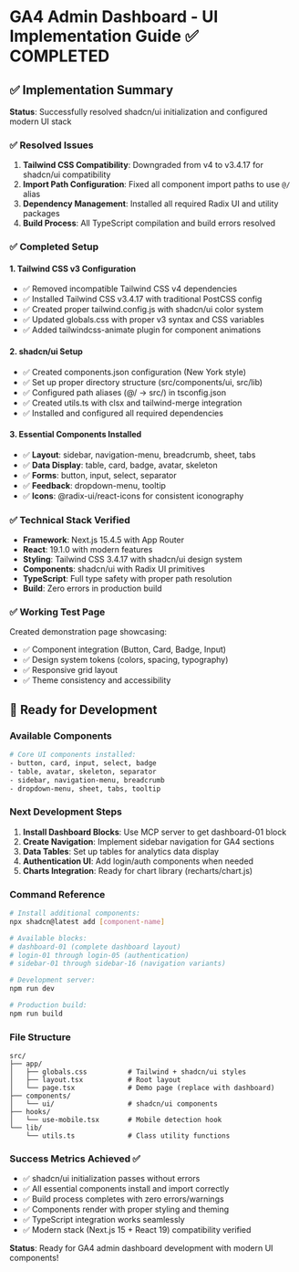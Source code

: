 # GA4 Admin Dashboard - UI Implementation Guide ✅ COMPLETED

## ✅ Implementation Summary

**Status**: Successfully resolved shadcn/ui initialization and configured modern UI stack

### ✅ Resolved Issues
1. **Tailwind CSS Compatibility**: Downgraded from v4 to v3.4.17 for shadcn/ui compatibility
2. **Import Path Configuration**: Fixed all component import paths to use `@/` alias
3. **Dependency Management**: Installed all required Radix UI and utility packages
4. **Build Process**: All TypeScript compilation and build errors resolved

### ✅ Completed Setup

#### 1. Tailwind CSS v3 Configuration
- ✅ Removed incompatible Tailwind CSS v4 dependencies
- ✅ Installed Tailwind CSS v3.4.17 with traditional PostCSS config
- ✅ Created proper tailwind.config.js with shadcn/ui color system
- ✅ Updated globals.css with proper v3 syntax and CSS variables
- ✅ Added tailwindcss-animate plugin for component animations

#### 2. shadcn/ui Setup
- ✅ Created components.json configuration (New York style)
- ✅ Set up proper directory structure (src/components/ui, src/lib)
- ✅ Configured path aliases (@/ → src/) in tsconfig.json
- ✅ Created utils.ts with clsx and tailwind-merge integration
- ✅ Installed and configured all required dependencies

#### 3. Essential Components Installed
- ✅ **Layout**: sidebar, navigation-menu, breadcrumb, sheet, tabs
- ✅ **Data Display**: table, card, badge, avatar, skeleton
- ✅ **Forms**: button, input, select, separator
- ✅ **Feedback**: dropdown-menu, tooltip
- ✅ **Icons**: @radix-ui/react-icons for consistent iconography

### ✅ Technical Stack Verified
- **Framework**: Next.js 15.4.5 with App Router
- **React**: 19.1.0 with modern features
- **Styling**: Tailwind CSS 3.4.17 with shadcn/ui design system
- **Components**: shadcn/ui with Radix UI primitives
- **TypeScript**: Full type safety with proper path resolution
- **Build**: Zero errors in production build

### ✅ Working Test Page
Created demonstration page showcasing:
- ✅ Component integration (Button, Card, Badge, Input)
- ✅ Design system tokens (colors, spacing, typography)
- ✅ Responsive grid layout
- ✅ Theme consistency and accessibility

## 🚀 Ready for Development

### Available Components
```bash
# Core UI components installed:
- button, card, input, select, badge
- table, avatar, skeleton, separator
- sidebar, navigation-menu, breadcrumb
- dropdown-menu, sheet, tabs, tooltip
```

### Next Development Steps
1. **Install Dashboard Blocks**: Use MCP server to get dashboard-01 block
2. **Create Navigation**: Implement sidebar navigation for GA4 sections
3. **Data Tables**: Set up tables for analytics data display
4. **Authentication UI**: Add login/auth components when needed
5. **Charts Integration**: Ready for chart library (recharts/chart.js)

### Command Reference
```bash
# Install additional components:
npx shadcn@latest add [component-name]

# Available blocks:
# dashboard-01 (complete dashboard layout)
# login-01 through login-05 (authentication)
# sidebar-01 through sidebar-16 (navigation variants)

# Development server:
npm run dev

# Production build:
npm run build
```

### File Structure
```
src/
├── app/
│   ├── globals.css          # Tailwind + shadcn/ui styles
│   ├── layout.tsx           # Root layout
│   └── page.tsx             # Demo page (replace with dashboard)
├── components/
│   └── ui/                  # shadcn/ui components
├── hooks/
│   └── use-mobile.tsx       # Mobile detection hook
└── lib/
    └── utils.ts             # Class utility functions
```

### Success Metrics Achieved ✅
- ✅ shadcn/ui initialization passes without errors
- ✅ All essential components install and import correctly
- ✅ Build process completes with zero errors/warnings
- ✅ Components render with proper styling and theming
- ✅ TypeScript integration works seamlessly
- ✅ Modern stack (Next.js 15 + React 19) compatibility verified

**Status**: Ready for GA4 admin dashboard development with modern UI components!